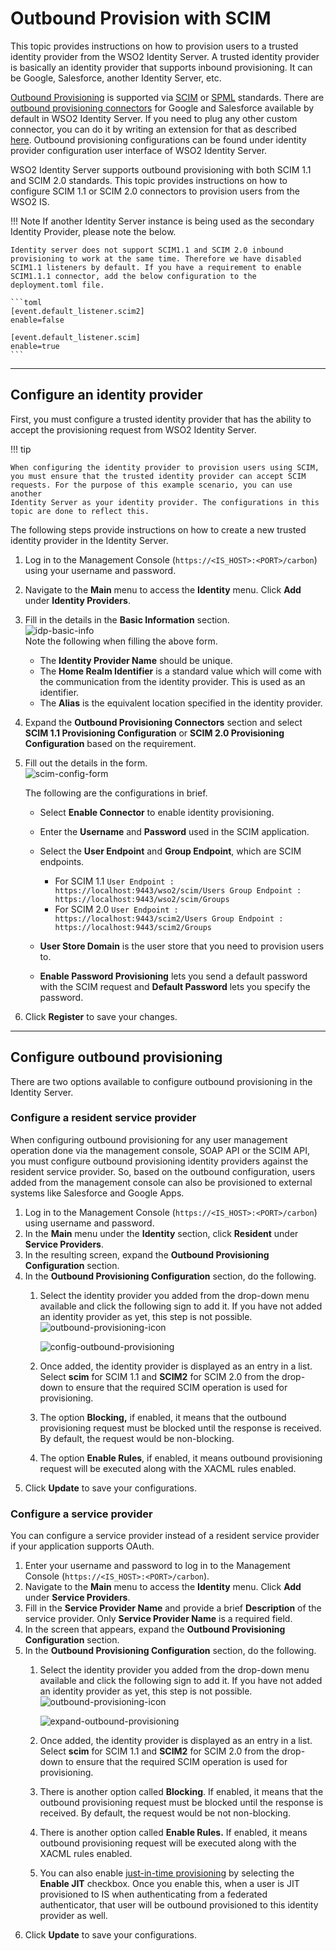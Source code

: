 # Outbound Provision with SCIM

This topic provides instructions on how to provision users to a trusted
identity provider from the WSO2 Identity Server. A trusted identity
provider is basically an identity provider that supports inbound
provisioning. It can be Google, Salesforce, another Identity Server,
etc.

[Outbound Provisioning]({{base_path}}/guides/identity-lifecycles/outbound-provisioning) is supported via
[SCIM](https://tools.ietf.org/html/rfc7644#section-3.2) or
[SPML](https://docs.oasis-open.org/provision/spml-2.0-cd-01/pstc-spml2-cd-01.pdf)
standards. There are [outbound provisioning
connectors](https://store.wso2.com/store/assets/isconnector/list) for
Google and Salesforce available by default in WSO2 Identity Server. If
you need to plug any other custom connector, you can do it by writing an
extension for that as described
[here]({{base_path}}/references/extend/provisioning/write-an-outbound-provisioning-connector). Outbound
provisioning configurations can be found under identity provider
configuration user interface of WSO2 Identity Server.

WSO2 Identity Server supports outbound provisioning with both SCIM 1.1 and SCIM 2.0 standards. This topic provides instructions  on how to configure SCIM 1.1 or SCIM 2.0 connectors to provision users from the WSO2 IS. 

!!! Note
    If another Identity Server instance is being used as the secondary Identity Provider, please note the below.

    Identity server does not support SCIM1.1 and SCIM 2.0 inbound provisioning to work at the same time. Therefore we have disabled SCIM1.1 listeners by default. If you have a requirement to enable SCIM1.1.1 connector, add the below configuration to the deployment.toml file.

    ```toml
    [event.default_listener.scim2]
    enable=false

    [event.default_listener.scim]
    enable=true 
    ```
---

## Configure an identity provider

First, you must configure a trusted identity provider that has the
ability to accept the provisioning request from WSO2 Identity Server.

!!! tip
    
    When configuring the identity provider to provision users using SCIM,
    you must ensure that the trusted identity provider can accept SCIM
    requests. For the purpose of this example scenario, you can use another
    Identity Server as your identity provider. The configurations in this
    topic are done to reflect this.
    

The following steps provide instructions on how to create a new trusted
identity provider in the Identity Server.

1.  Log in to the Management Console (`https://<IS_HOST>:<PORT>/carbon`) using your username and password.
2.  Navigate to the **Main** menu to access the **Identity** menu. Click
    **Add** under **Identity Providers**.
3.  Fill in the details in the **Basic Information** section.  
    ![idp-basic-info]({{base_path}}/assets/img/guides/idp-basic-info.png)   
    Note the following when filling the above form.
    -   The **Identity Provider Name** should be unique.
    -   The **Home Realm Identifier** is a standard value which will
        come with the communication from the identity provider. This is
        used as an identifier.
    -   The **Alias** is the equivalent location specified in the
        identity provider.
4.  Expand the **Outbound Provisioning Connectors** section and select **SCIM 1.1 Provisioning Configuration** 
    or **SCIM 2.0 Provisioning Configuration** based on the requirement.
5.  Fill out the details in the form.  
    ![scim-config-form]({{base_path}}/assets/img/guides/scim-config-form.png)   
    <!-- Do the configurations as described in [Configuring SCIM
    provisioning](TO-DO:{{base_path}}/learn/configuring-outbound-provisioning-connectors-for-an-identity-provider). -->
    The following are the configurations in brief.

    -   Select **Enable Connector** to enable identity provisioning.

    -   Enter the **Username** and **Password** used in the SCIM
        application.

    -   Select the **User Endpoint** and **Group Endpoint**, which are
        SCIM endpoints.
        - For SCIM 1.1
              ```
              User Endpoint : https://localhost:9443/wso2/scim/Users
              Group Endpoint : https://localhost:9443/wso2/scim/Groups
              ```
        - For SCIM 2.0
              ```
              User Endpoint : https://localhost:9443/scim2/Users
              Group Endpoint : https://localhost:9443/scim2/Groups
              ```
    -   **User Store Domain** is the user store that you need to
        provision users to.

    -   **Enable Password Provisioning** lets you send a default
        password with the SCIM request and **Default Password** lets you
        specify the password.

6.  Click **Register** to save your changes.

---

## Configure outbound provisioning

There are two options available to configure outbound provisioning in
the Identity Server.

### Configure a resident service provider

When configuring outbound provisioning for any user management operation
done via the management console, SOAP API or the SCIM API, you must
configure outbound provisioning identity providers against the resident
service provider. So, based on the outbound configuration, users added
from the management console can also be provisioned to external systems
like Salesforce and Google Apps.

1.  Log in to the Management Console (`https://<IS_HOST>:<PORT>/carbon`) using
    username and password.
2.  In the **Main** menu under the **Identity** section, click
    **Resident** under **Service Providers**.
3.  In the resulting screen, expand the **Outbound Provisioning
    Configuration** section.   
4.  In the **Outbound Provisioning Configuration** section, do the
    following.
    1.  Select the identity provider you added from the drop-down menu
        available and click the following sign to add it. If you have
        not added an identity provider as yet, this step is not
        possible. ![outbound-provisioning-icon]({{base_path}}/assets/img/guides/outbound-provisioning-icon.png)
        
        ![config-outbound-provisioning]({{base_path}}/assets/img/guides/config-outbound-provisioning.png) 
        
    2.  Once added, the identity provider is displayed as an entry in a
        list. Select **scim** for SCIM 1.1 and **SCIM2** for SCIM 2.0 from the drop-down to ensure that the required 
        SCIM operation is used for provisioning.
    3.  The option **Blocking,** if enabled, it means that the outbound
        provisioning request must be blocked until the response is
        received. By default, the request would be non-blocking.
    4.  The option **Enable Rules**, if enabled, it means outbound
        provisioning request will be executed along with the XACML rules
        enabled.
5.  Click **Update** to save your configurations.

### Configure a service provider

You can configure a service provider instead of a resident service
provider if your application supports OAuth.

1.  Enter your username and password to log in to the Management Console (`https://<IS_HOST>:<PORT>/carbon`).
2.  Navigate to the **Main** menu to access the **Identity** menu. Click
    **Add** under **Service Providers**.
3.  Fill in the **Service Provider Name** and provide a brief
    **Description** of the service provider. Only **Service Provider
    Name** is a required field.
4.  In the screen that appears, expand the **Outbound Provisioning
    Configuration** section.   
5.  In the **Outbound Provisioning Configuration** section, do the
    following.
    1.  Select the identity provider you added from the drop-down menu
        available and click the following sign to add it. If you have
        not added an identity provider as yet, this step is not
        possible. ![outbound-provisioning-icon]({{base_path}}/assets/img/guides/outbound-provisioning-icon.png)
        
        ![expand-outbound-provisioning]({{base_path}}/assets/img/guides/expand-outbound-provisioning.png)
        
    2.  Once added, the identity provider is displayed as an entry in a
        list. Select **scim** for SCIM 1.1 and **SCIM2** for SCIM 2.0 from the drop-down to ensure that the required
        SCIM operation is used for provisioning.
    3.  There is another option called **Blocking**. If enabled, it
        means that the outbound provisioning request must be blocked
        until the response is received. By default, the request would be
        not non-blocking.
    4.  There is another option called **Enable Rules.** If enabled, it
        means outbound provisioning request will be executed along with
        the XACML rules enabled.
    5.  You can also enable [just-in-time
        provisioning]({{base_path}}/guides/identity-federation/jit-workflow/)
        by selecting the **Enable JIT** checkbox. Once you enable this,
        when a user is JIT provisioned to IS when authenticating from a
        federated authenticator, that user will be outbound provisioned
        to this identity provider as well.
6.  Click **Update** to save your configurations.
